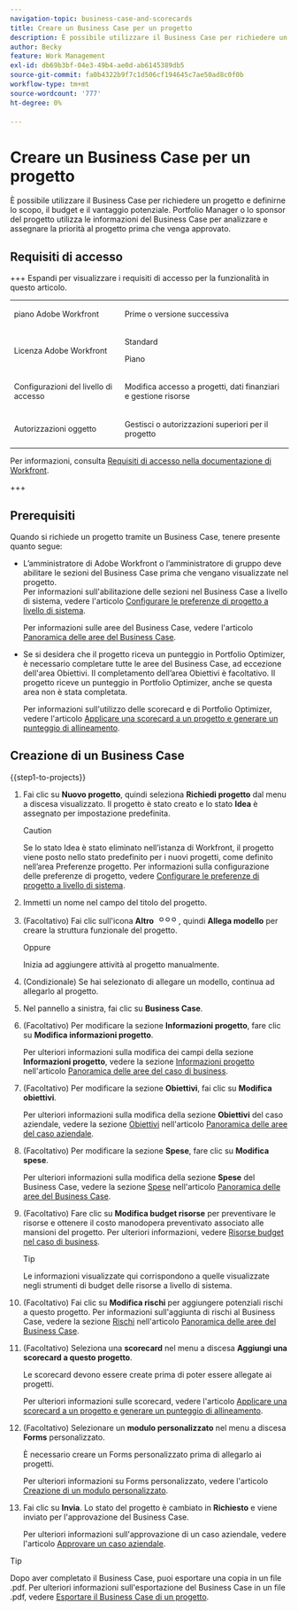 ```yaml
---
navigation-topic: business-case-and-scorecards
title: Creare un Business Case per un progetto
description: È possibile utilizzare il Business Case per richiedere un progetto e definirne lo scopo, il budget e il vantaggio potenziale. Portfolio Manager o lo sponsor del progetto utilizza le informazioni del Business Case per analizzare e assegnare la priorità al progetto prima che venga approvato.
author: Becky
feature: Work Management
exl-id: db69b3bf-04e3-49b4-ae0d-ab6145389db5
source-git-commit: fa0b4322b9f7c1d506cf194645c7ae50ad8c0f0b
workflow-type: tm+mt
source-wordcount: '777'
ht-degree: 0%

---
```


# Creare un Business Case per un progetto

<!--Audited: 6/2025-->

È possibile utilizzare il Business Case per richiedere un progetto e definirne lo scopo, il budget e il vantaggio potenziale. Portfolio Manager o lo sponsor del progetto utilizza le informazioni del Business Case per analizzare e assegnare la priorità al progetto prima che venga approvato.

## Requisiti di accesso

+++ Espandi per visualizzare i requisiti di accesso per la funzionalità in questo articolo.

<table style="table-layout:auto"> 
 <col> 
 <col> 
 <tbody> 
 <tr> 
   <td role="rowheader"><p>piano Adobe Workfront</p></td> 
   <td> 
   <p>Prime o versione successiva</p> 
   </td> 
  </tr> 
  <tr> 
   <td role="rowheader"><p>Licenza Adobe Workfront</p></td> 
   <td> 
   <p>Standard </p> 
   <p>Piano </p> </td> 
  </tr> 
  <tr> 
   <td role="rowheader"><p>Configurazioni del livello di accesso</p></td> 
   <td> <p>Modifica accesso a progetti, dati finanziari e gestione risorse</p>  </td> 
  </tr> 
  <tr> 
   <td role="rowheader"><p>Autorizzazioni oggetto</p></td> 
   <td> <p>Gestisci o autorizzazioni superiori per il progetto</p> </td> 
  </tr> 
 </tbody> 
</table>

Per informazioni, consulta [Requisiti di accesso nella documentazione di Workfront](/help/quicksilver/administration-and-setup/add-users/access-levels-and-object-permissions/access-level-requirements-in-documentation.md).

+++

## Prerequisiti

Quando si richiede un progetto tramite un Business Case, tenere presente quanto segue:

* L’amministratore di Adobe Workfront o l’amministratore di gruppo deve abilitare le sezioni del Business Case prima che vengano visualizzate nel progetto.\
  Per informazioni sull&#39;abilitazione delle sezioni nel Business Case a livello di sistema, vedere l&#39;articolo [Configurare le preferenze di progetto a livello di sistema](../../../administration-and-setup/set-up-workfront/configure-system-defaults/set-project-preferences.md).

  Per informazioni sulle aree del Business Case, vedere l&#39;articolo [Panoramica delle aree del Business Case](../../../manage-work/projects/define-a-business-case/areas-of-business-case.md).

* Se si desidera che il progetto riceva un punteggio in Portfolio Optimizer, è necessario completare tutte le aree del Business Case, ad eccezione dell&#39;area Obiettivi. Il completamento dell’area Obiettivi è facoltativo. Il progetto riceve un punteggio in Portfolio Optimizer, anche se questa area non è stata completata.

  Per informazioni sull&#39;utilizzo delle scorecard e di Portfolio Optimizer, vedere l&#39;articolo [Applicare una scorecard a un progetto e generare un punteggio di allineamento](../../../manage-work/projects/define-a-business-case/apply-scorecard-to-project-to-generate-alignment-score.md).

## Creazione di un Business Case

{{step1-to-projects}}

1. Fai clic su **Nuovo progetto**, quindi seleziona **Richiedi progetto** dal menu a discesa visualizzato. Il progetto è stato creato e lo stato **Idea** è assegnato per impostazione predefinita.

   >[!CAUTION]
   >
   >Se lo stato Idea è stato eliminato nell’istanza di Workfront, il progetto viene posto nello stato predefinito per i nuovi progetti, come definito nell’area Preferenze progetto. Per informazioni sulla configurazione delle preferenze di progetto, vedere [Configurare le preferenze di progetto a livello di sistema](../../../administration-and-setup/set-up-workfront/configure-system-defaults/set-project-preferences.md).

1. Immetti un nome nel campo del titolo del progetto.
1. (Facoltativo) Fai clic sull&#39;icona **Altro** ![Altro icona](assets/qs-more-icon-on-an-object.png), quindi **Allega modello** per creare la struttura funzionale del progetto.

   Oppure

   Inizia ad aggiungere attività al progetto manualmente.

1. (Condizionale) Se hai selezionato di allegare un modello, continua ad allegarlo al progetto.
1. Nel pannello a sinistra, fai clic su **Business Case**.
1. (Facoltativo) Per modificare la sezione **Informazioni progetto**, fare clic su **Modifica informazioni progetto**. 

   Per ulteriori informazioni sulla modifica dei campi della sezione **Informazioni progetto**, vedere la sezione [Informazioni progetto](../../../manage-work/projects/define-a-business-case/areas-of-business-case.md#project-info) nell&#39;articolo [Panoramica delle aree del caso di business](../../../manage-work/projects/define-a-business-case/areas-of-business-case.md).

1. (Facoltativo) Per modificare la sezione **Obiettivi**, fai clic su **Modifica obiettivi**.

   Per ulteriori informazioni sulla modifica della sezione **Obiettivi** del caso aziendale, vedere la sezione [Obiettivi](../../../manage-work/projects/define-a-business-case/areas-of-business-case.md#goals) nell&#39;articolo [Panoramica delle aree del caso aziendale](../../../manage-work/projects/define-a-business-case/areas-of-business-case.md).

1. (Facoltativo) Per modificare la sezione **Spese**, fare clic su **Modifica spese**.

   Per ulteriori informazioni sulla modifica della sezione **Spese** del Business Case, vedere la sezione [Spese](../../../manage-work/projects/define-a-business-case/areas-of-business-case.md#expenses) nell&#39;articolo [Panoramica delle aree del Business Case](../../../manage-work/projects/define-a-business-case/areas-of-business-case.md).

1. (Facoltativo) Fare clic su **Modifica budget risorse** per preventivare le risorse e ottenere il costo manodopera preventivato associato alle mansioni del progetto. Per ulteriori informazioni, vedere [Risorse budget nel caso di business](../../../manage-work/projects/define-a-business-case/budget-resources-in-business-case.md).

   >[!TIP]
   >
   >Le informazioni visualizzate qui corrispondono a quelle visualizzate negli strumenti di budget delle risorse a livello di sistema.

1. (Facoltativo) Fai clic su **Modifica rischi** per aggiungere potenziali rischi a questo progetto. Per informazioni sull&#39;aggiunta di rischi al Business Case, vedere la sezione [Rischi](../../../manage-work/projects/define-a-business-case/areas-of-business-case.md#risks) nell&#39;articolo [Panoramica delle aree del Business Case](../../../manage-work/projects/define-a-business-case/areas-of-business-case.md).
1. (Facoltativo) Seleziona una **scorecard** nel menu a discesa **Aggiungi una scorecard a questo progetto**.

   Le scorecard devono essere create prima di poter essere allegate ai progetti.

   Per ulteriori informazioni sulle scorecard, vedere l&#39;articolo [Applicare una scorecard a un progetto e generare un punteggio di allineamento](../../../manage-work/projects/define-a-business-case/apply-scorecard-to-project-to-generate-alignment-score.md).

1. (Facoltativo) Selezionare un **modulo personalizzato** nel menu a discesa **Forms** personalizzato.

   È necessario creare un Forms personalizzato prima di allegarlo ai progetti.

   Per ulteriori informazioni su Forms personalizzato, vedere l&#39;articolo [Creazione di un modulo personalizzato](/help/quicksilver/administration-and-setup/customize-workfront/create-manage-custom-forms/form-designer/design-a-form/design-a-form.md).

1. Fai clic su **Invia**. Lo stato del progetto è cambiato in **Richiesto** e viene inviato per l&#39;approvazione del Business Case.

   Per ulteriori informazioni sull&#39;approvazione di un caso aziendale, vedere l&#39;articolo [Approvare un caso aziendale](../../../manage-work/projects/define-a-business-case/approve-business-case.md).


>[!TIP]
>
> Dopo aver completato il Business Case, puoi esportare una copia in un file .pdf. Per ulteriori informazioni sull&#39;esportazione del Business Case in un file .pdf, vedere [Esportare il Business Case di un progetto](/help/quicksilver/manage-work/projects/define-a-business-case/export-business-case.md).


